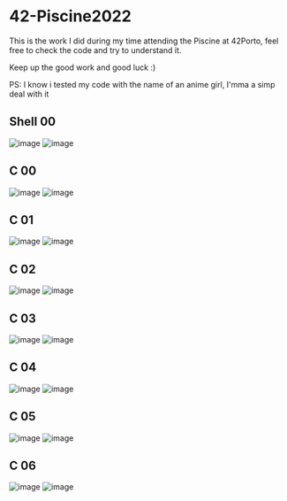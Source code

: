 # 42-Piscine2022
This is the work I did during my time attending the Piscine at 42Porto, feel free to check the code and try to understand it.

Keep up the good work and good luck :)

PS: I know i tested my code with the name of an anime girl, I'mma a simp deal with it

## Shell 00

![image](https://user-images.githubusercontent.com/117469751/204040173-f611bf79-431a-459e-8cf6-5450bbcea79d.png)
![image](https://user-images.githubusercontent.com/117469751/204040189-475ac9bb-5e80-4041-b194-e19b8866ff74.png)

## C 00

![image](https://user-images.githubusercontent.com/117469751/204040314-912f7c7b-a67f-45e1-9ccf-eedb5b79c11f.png)
![image](https://user-images.githubusercontent.com/117469751/204040362-584af937-e182-4711-9f30-00c0db6436b9.png)

## C 01

![image](https://user-images.githubusercontent.com/117469751/204040413-2bc3a4d4-04d3-451c-a03d-fb42c966ad3f.png)
![image](https://user-images.githubusercontent.com/117469751/204040452-25cee410-821b-4b11-b471-01d62e438562.png)

## C 02

![image](https://user-images.githubusercontent.com/117469751/204040655-074d8da1-3543-434c-aef0-a7cea89e71ea.png)
![image](https://user-images.githubusercontent.com/117469751/204040682-499f69c2-fad2-472a-a3e0-1fd9b61dbdcb.png)

## C 03

![image](https://user-images.githubusercontent.com/117469751/204040734-58a7199f-fbaf-4695-ad93-8e59bc54154b.png)
![image](https://user-images.githubusercontent.com/117469751/204040751-f6e93bfd-192c-4f1e-ba50-1d3c3cc82758.png)

## C 04

![image](https://user-images.githubusercontent.com/117469751/204040998-5cc409a4-bd95-483f-aaec-0245b1e2eb63.png)
![image](https://user-images.githubusercontent.com/117469751/204041014-01fd41bf-97f6-4b9b-9d9b-ec8aaf6bee7f.png)

## C 05

![image](https://user-images.githubusercontent.com/117469751/204041046-3f027cff-0b9c-41a6-b1b5-c42da78a5fa5.png)
![image](https://user-images.githubusercontent.com/117469751/204041077-3d5740ff-8c79-46c4-86cf-b52eeb4e1882.png)

## C 06

![image](https://user-images.githubusercontent.com/117469751/204041103-795a77ab-3728-4826-90a6-ea98860d26b9.png)
![image](https://user-images.githubusercontent.com/117469751/204041124-eb7cecf4-dcb7-4935-9c18-9fed28503e70.png)

